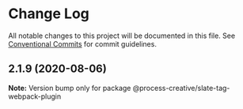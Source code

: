 # Change Log

All notable changes to this project will be documented in this file.
See [Conventional Commits](https://conventionalcommits.org) for commit guidelines.

## 2.1.9 (2020-08-06)

**Note:** Version bump only for package @process-creative/slate-tag-webpack-plugin
